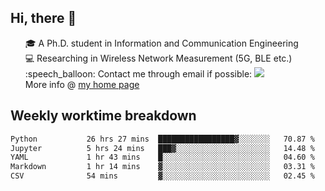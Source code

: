 <h2 > Hi, there 👋 </h3>

<div >
 <ul>
 🎓 A Ph.D. student in Information and Communication Engineering <br>
 💻 Researching in Wireless Network Measurement (5G, BLE etc.)<br>
 :speech_balloon: Contact me through email if possible: <a href="mailto:ethanjia@sjtu.edu.cn"><img src="https://img.shields.io/badge/-ethanjia@sjtu.edu.cn-c14438?style=plastic&logo=Gmail&logoColor=white&link=mailto:mailto:ethanjia@sjtu.edu.cn"></a> <br>
  More info @ <a href="https://haifengjia.github.io">my home page</a>
 </ul>
</div>

<h2 >
Weekly worktime breakdown
</h1>


<!--START_SECTION:waka-->

```txt
Python           26 hrs 27 mins  █████████████████▓░░░░░░░   70.87 %
Jupyter          5 hrs 24 mins   ███▓░░░░░░░░░░░░░░░░░░░░░   14.48 %
YAML             1 hr 43 mins    █░░░░░░░░░░░░░░░░░░░░░░░░   04.60 %
Markdown         1 hr 14 mins    ▓░░░░░░░░░░░░░░░░░░░░░░░░   03.31 %
CSV              54 mins         ▓░░░░░░░░░░░░░░░░░░░░░░░░   02.45 %
```

<!--END_SECTION:waka-->


